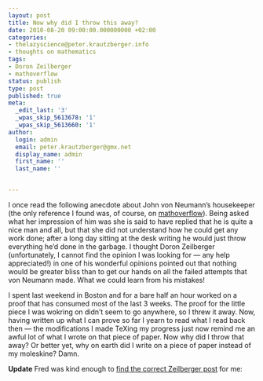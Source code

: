 ```yaml
---
layout: post
title: Now why did I throw this away?
date: 2010-08-20 09:00:00.000000000 +02:00
categories:
- thelazyscience@peter.krautzberger.info
- thoughts on mathematics
tags:
- Doron Zeilberger
- mathoverflow
status: publish
type: post
published: true
meta:
  _edit_last: '3'
  _wpas_skip_5613678: '1'
  _wpas_skip_5613660: '1'
author:
  login: admin
  email: peter.krautzberger@gmx.net
  display_name: admin
  first_name: ''
  last_name: ''


---
```


I once read the following anecdote about John von Neumann’s housekeeper (the only reference I found was, of course, on [mathoverflow](http://mathoverflow.net/questions/7155/famous-mathematical-quotes/7207#7207)). Being asked what her impression of him was she is said to have replied that he is quite a nice man and all, but that she did not understand how he could get any work done; after a long day sitting at the desk writing he would just throw everything he’d done in the garbage. I thought Doron Zeilberger (unfortunately, I cannot find the opinion I was looking for — any help appreciated!) in one of his wonderful opinions pointed out that nothing would be greater bliss than to get our hands on all the failed attempts that von Neumann made. What we could learn from his mistakes!

I spent last weekend in Boston and for a bare half an hour worked on a proof that has consumed most of the last 3 weeks. The proof for the little piece I was wokring on didn’t seem to go anywhere, so I threw it away. Now, having written up what I can prove so far I yearn to read what I read back then — the modifications I made TeXing my progress just now remind me an awful lot of what I wrote on that piece of paper. Now why did I throw that away? Or better yet, why on earth did I write on a piece of paper instead of my moleskine? Damn.

**Update** Fred was kind enough to [find the correct Zeilberger post](http://www.math.rutgers.edu/~zeilberg/Opinion39.html) for me: